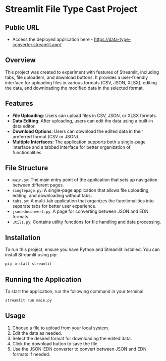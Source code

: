# Streamlit File Type Cast Project

## Public URL
- Access the deployed application here - https://data-type-converter.streamlit.app/

## Overview
This project was created to experiment with features of Streamlit, including tabs, file uploaders, and download buttons. It provides a user-friendly interface for uploading files in various formats (CSV, JSON, XLSX), editing the data, and downloading the modified data in the selected format.

## Features
- **File Uploading**: Users can upload files in CSV, JSON, or XLSX formats.
- **Data Editing**: After uploading, users can edit the data using a built-in data editor.
- **Download Options**: Users can download the edited data in their preferred format (CSV or JSON).
- **Multiple Interfaces**: The application supports both a single-page interface and a tabbed interface for better organization of functionalities.

## File Structure
- `main.py`: The main entry point of the application that sets up navigation between different pages.
- `singlepage.py`: A single-page application that allows file uploading, editing, and downloading without tabs.
- `tabs.py`: A multi-tab application that organizes the functionalities into separate tabs for better user experience.
- `jsonednconvert.py`: A page for converting between JSON and EDN formats.
- `utils.py`: Contains utility functions for file handling and data processing.

## Installation
To run this project, ensure you have Python and Streamlit installed. You can install Streamlit using pip:
```bash
pip install streamlit
```

## Running the Application
To start the application, run the following command in your terminal:
```bash
streamlit run main.py
```

## Usage
1. Choose a file to upload from your local system.
2. Edit the data as needed.
3. Select the desired format for downloading the edited data.
4. Click the download button to save the file.
5. Use the JSON-EDN converter to convert between JSON and EDN formats if needed.
